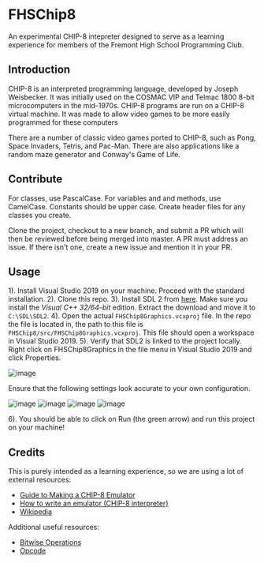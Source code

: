 
# FHSChip8

An experimental CHIP-8 intepreter designed to serve as a learning experience for members of the Fremont High School Programming Club.

## Introduction

CHIP-8 is an interpreted programming language, developed by Joseph Weisbecker. It was initially used on the COSMAC VIP and Telmac 1800 8-bit microcomputers in the mid-1970s. CHIP-8 programs are run on a CHIP-8 virtual machine. It was made to allow video games to be more easily programmed for these computers

There are a number of classic video games ported to CHIP-8, such as Pong, Space Invaders, Tetris, and Pac-Man. There are also applications like a random maze generator and Conway's Game of Life.

## Contribute

For classes, use PascalCase. For variables and and methods, use CamelCase. Constants should be upper case. Create header files for any classes you create. 

Clone the project, checkout to a new branch, and submit a PR which will then be reviewed before being merged into master. A PR must address an issue. If there isn't one, create a new issue and mention it in your PR.

## Usage

1). Install Visual Studio 2019 on your machine. Proceed with the standard installation.
2). Clone this repo.
3). Install SDL 2 from [here](https://www.libsdl.org/download-2.0.php). Make sure you install the *Visual C++ 32/64-bit* edition. Extract the download and move it to ```C:\SDL\SDL2```. 
4). Open the actual ```FHSChip8Graphics.vcxproj``` file. In the repo the file is located in, the path to this file is ```FHSChip8/src/FHSChip8Graphics.vcxproj```. This file should open a workspace in Visual Studio 2019.
5). Verify that SDL2 is linked to the project locally. Right click on FHSChip8Graphics in the file menu in Visual Studio 2019 and click Properties. 

![image](https://user-images.githubusercontent.com/51520568/145117971-3f6570c3-9089-4c6e-bc26-86d062b156a7.png)

Ensure that the following settings look accurate to your own configuration.

![image](https://user-images.githubusercontent.com/51520568/145116409-8d645ceb-7201-44a1-b8b2-61ae0f6bd2e4.png)
![image](https://user-images.githubusercontent.com/51520568/145116508-f943bcc1-77d3-46dd-9cd0-b8412d689401.png)
![image](https://user-images.githubusercontent.com/51520568/145116545-f5d6d462-096c-43d2-926f-ca198aca57d9.png)
![image](https://user-images.githubusercontent.com/51520568/145116584-381023c1-982e-4693-8fff-3c9f6063133d.png)

6). You should be able to click on Run (the green arrow) and run this project on your machine!

## Credits

This is purely intended as a learning experience, so we are using a lot of external resources:

- [Guide to Making a CHIP-8 Emulator](https://tobiasvl.github.io/blog/write-a-chip-8-emulator/#fetchdecodeexecute-loop)
- [How to write an emulator (CHIP-8 interpreter)](https://multigesture.net/articles/how-to-write-an-emulator-chip-8-interpreter/)
- [Wikipedia](https://en.wikipedia.org/wiki/CHIP-8#Virtual_machine_description)

Additional useful resources:

- [Bitwise Operations](https://en.wikipedia.org/wiki/Bitwise_operation)
- [Opcode](https://en.wikipedia.org/wiki/Opcode)

